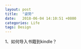 ```yaml
---
layout: post
title:  "姿势"
date:   2018-06-04 14:10:51 +0800
categories: Life 
tags: Design
---
```

1、如何导入书籍到kindle？



